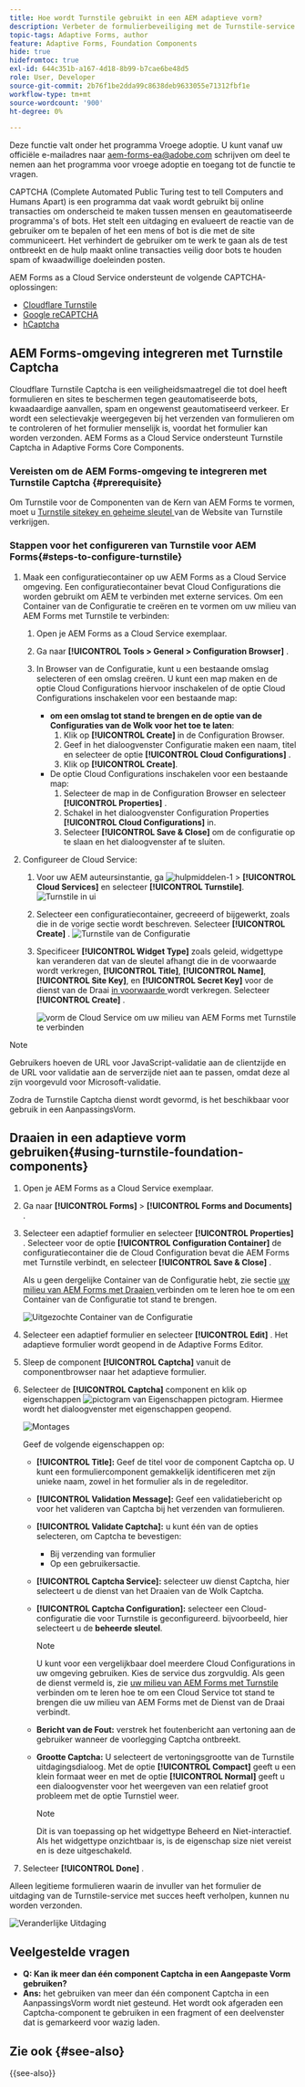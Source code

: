 ```yaml
---
title: Hoe wordt Turnstile gebruikt in een AEM adaptieve vorm?
description: Verbeter de formulierbeveiliging met de Turnstile-service zonder moeite. Stap-voor-stap gids binnen!
topic-tags: Adaptive Forms, author
feature: Adaptive Forms, Foundation Components
hide: true
hidefromtoc: true
exl-id: 644c351b-a167-4d18-8b99-b7cae6be48d5
role: User, Developer
source-git-commit: 2b76f1be2dda99c8638deb9633055e71312fbf1e
workflow-type: tm+mt
source-wordcount: '900'
ht-degree: 0%

---
```


<span class="preview"> Deze functie valt onder het programma Vroege adoptie. U kunt vanaf uw officiële e-mailadres naar aem-forms-ea@adobe.com schrijven om deel te nemen aan het programma voor vroege adoptie en toegang tot de functie te vragen. </span>

CAPTCHA (Complete Automated Public Turing test to tell Computers and Humans Apart) is een programma dat vaak wordt gebruikt bij online transacties om onderscheid te maken tussen mensen en geautomatiseerde programma&#39;s of bots. Het stelt een uitdaging en evalueert de reactie van de gebruiker om te bepalen of het een mens of bot is die met de site communiceert. Het verhindert de gebruiker om te werk te gaan als de test ontbreekt en de hulp maakt online transacties veilig door bots te houden spam of kwaadwillige doeleinden posten.

AEM Forms as a Cloud Service ondersteunt de volgende CAPTCHA-oplossingen:

* [Cloudflare Turnstile](#integrate-aem-forms-environment-with-turnstile-captcha)
* [Google reCAPTCHA](/help/forms/captcha-adaptive-forms.md)
* [ hCaptcha ](/help/forms/integrate-adaptive-forms-hcaptcha.md)

## AEM Forms-omgeving integreren met Turnstile Captcha

Cloudflare Turnstile Captcha is een veiligheidsmaatregel die tot doel heeft formulieren en sites te beschermen tegen geautomatiseerde bots, kwaadaardige aanvallen, spam en ongewenst geautomatiseerd verkeer. Er wordt een selectievakje weergegeven bij het verzenden van formulieren om te controleren of het formulier menselijk is, voordat het formulier kan worden verzonden. AEM Forms as a Cloud Service ondersteunt Turnstile Captcha in Adaptive Forms Core Components.

<!-- ![Turnstile](assets/Turnstile-challenge.png)-->

### Vereisten om de AEM Forms-omgeving te integreren met Turnstile Captcha {#prerequisite}

Om Turnstile voor de Componenten van de Kern van AEM Forms te vormen, moet u [ Turnstile sitekey en geheime sleutel ](https://developers.cloudflare.com/turnstile/get-started/) van de Website van Turnstile verkrijgen.

### Stappen voor het configureren van Turnstile voor AEM Forms{#steps-to-configure-turnstile}

1. Maak een configuratiecontainer op uw AEM Forms as a Cloud Service omgeving. Een configuratiecontainer bevat Cloud Configurations die worden gebruikt om AEM te verbinden met externe services. Om een Container van de Configuratie te creëren en te vormen om uw milieu van AEM Forms met Turnstile te verbinden:
   1. Open je AEM Forms as a Cloud Service exemplaar.
   1. Ga naar **[!UICONTROL Tools > General > Configuration Browser]** .
   1. In Browser van de Configuratie, kunt u een bestaande omslag selecteren of een omslag creëren. U kunt een map maken en de optie Cloud Configurations hiervoor inschakelen of de optie Cloud Configurations inschakelen voor een bestaande map:

      * **om een omslag tot stand te brengen en de optie van de Configuraties van de Wolk voor het toe te laten**:
         1. Klik op **[!UICONTROL Create]** in de Configuration Browser.
         1. Geef in het dialoogvenster Configuratie maken een naam, titel en selecteer de optie **[!UICONTROL Cloud Configurations]** .
         1. Klik op **[!UICONTROL Create]**.
      * De optie Cloud Configurations inschakelen voor een bestaande map:
         1. Selecteer de map in de Configuration Browser en selecteer **[!UICONTROL Properties]** .
         1. Schakel in het dialoogvenster Configuration Properties **[!UICONTROL Cloud Configurations]** in.
         1. Selecteer **[!UICONTROL Save & Close]** om de configuratie op te slaan en het dialoogvenster af te sluiten.

1. Configureer de Cloud Service:
   1. Voor uw AEM auteursinstantie, ga ![ hulpmiddelen-1 ](assets/tools-1.png) > **[!UICONTROL Cloud Services]** en selecteer **[!UICONTROL Turnstile]**.
      ![ Turnstile in ui ](assets/turnstile-in-ui.png)
   1. Selecteer een configuratiecontainer, gecreeerd of bijgewerkt, zoals die in de vorige sectie wordt beschreven. Selecteer **[!UICONTROL Create]** .
      ![ Turnstile van de Configuratie ](assets/config-hcaptcha.png)
   1. Specificeer **[!UICONTROL Widget Type]** zoals geleid, widgettype kan veranderen dat van de sleutel afhangt die in de voorwaarde wordt verkregen, **[!UICONTROL Title]**, **[!UICONTROL Name]**, **[!UICONTROL Site Key]**, en **[!UICONTROL Secret Key]** voor de dienst van de Draai [ in voorwaarde ](#prerequisite) wordt verkregen. Selecteer **[!UICONTROL Create]** .

      ![ vorm de Cloud Service om uw milieu van AEM Forms met Turnstile te verbinden ](assets/config-turntstile.png)

>[!NOTE]
> Gebruikers hoeven de URL voor JavaScript-validatie aan de clientzijde en de URL voor validatie aan de serverzijde niet aan te passen, omdat deze al zijn voorgevuld voor Microsoft-validatie.

Zodra de Turnstile Captcha dienst wordt gevormd, is het beschikbaar voor gebruik in een AanpassingsVorm.

## Draaien in een adaptieve vorm gebruiken{#using-turnstile-foundation-components}

1. Open je AEM Forms as a Cloud Service exemplaar.
1. Ga naar **[!UICONTROL Forms]** > **[!UICONTROL Forms and Documents]** .
1. Selecteer een adaptief formulier en selecteer **[!UICONTROL Properties]** . Selecteer voor de optie **[!UICONTROL Configuration Container]** de configuratiecontainer die de Cloud Configuration bevat die AEM Forms met Turnstile verbindt, en selecteer **[!UICONTROL Save & Close]** .

   Als u geen dergelijke Container van de Configuratie hebt, zie sectie [ uw milieu van AEM Forms met Draaien ](#connect-your-forms-environment-with-turnstile-service) verbinden om te leren hoe te om een Container van de Configuratie tot stand te brengen.

   ![ Uitgezochte Container van de Configuratie ](/help/forms/assets/captcha-properties.png)

1. Selecteer een adaptief formulier en selecteer **[!UICONTROL Edit]** . Het adaptieve formulier wordt geopend in de Adaptive Forms Editor.
1. Sleep de component **[!UICONTROL Captcha]** vanuit de componentbrowser naar het adaptieve formulier.
1. Selecteer de **[!UICONTROL Captcha]** component en klik op eigenschappen ![ pictogram van Eigenschappen ](assets/configure-icon.svg) pictogram. Hiermee wordt het dialoogvenster met eigenschappen geopend.

   ![ Montages ](assets/turnstile-setting-v1.png)

   Geef de volgende eigenschappen op:

   * **[!UICONTROL Title]:** Geef de titel voor de component Captcha op. U kunt een formuliercomponent gemakkelijk identificeren met zijn unieke naam, zowel in het formulier als in de regeleditor.
   * **[!UICONTROL Validation Message]:** Geef een validatiebericht op voor het valideren van Captcha bij het verzenden van formulieren.
   * **[!UICONTROL Validate Captcha]:** u kunt één van de opties selecteren, om Captcha te bevestigen:
      * Bij verzending van formulier
      * Op een gebruikersactie.
   * **[!UICONTROL Captcha Service]:** selecteer uw dienst Captcha, hier selecteert u de dienst van het Draaien van de Wolk Captcha.
   * **[!UICONTROL Captcha Configuration]:** selecteer een Cloud-configuratie die voor Turnstile is geconfigureerd. bijvoorbeeld, hier selecteert u de **beheerde sleutel**.
     >[!NOTE]
     >U kunt voor een vergelijkbaar doel meerdere Cloud Configurations in uw omgeving gebruiken. Kies de service dus zorgvuldig. Als geen de dienst vermeld is, zie [ uw milieu van AEM Forms met Turnstile ](#connect-your-forms-environment-with-turnstile-service) verbinden om te leren hoe te om een Cloud Service tot stand te brengen die uw milieu van AEM Forms met de Dienst van de Draai verbindt.

   * **Bericht van de Fout:** verstrek het foutenbericht aan vertoning aan de gebruiker wanneer de voorlegging Captcha ontbreekt.
   * **Grootte Captcha:** U selecteert de vertoningsgrootte van de Turnstile uitdagingsdialoog. Met de optie **[!UICONTROL Compact]** geeft u een klein formaat weer en met de optie **[!UICONTROL Normal]** geeft u een dialoogvenster voor het weergeven van een relatief groot probleem met de optie Turnstiel weer.


     >[!NOTE]
     >Dit is van toepassing op het widgettype Beheerd en Niet-interactief. Als het widgettype onzichtbaar is, is de eigenschap size niet vereist en is deze uitgeschakeld.

1. Selecteer **[!UICONTROL Done]** .

Alleen legitieme formulieren waarin de invuller van het formulier de uitdaging van de Turnstile-service met succes heeft verholpen, kunnen nu worden verzonden.

![ Veranderlijke Uitdaging ](assets/turnstile-challenge.png)

## Veelgestelde vragen

* **Q: Kan ik meer dan één component Captcha in een Aangepaste Vorm gebruiken?**
* **Ans:** het gebruiken van meer dan één component Captcha in een AanpassingsVorm wordt niet gesteund. Het wordt ook afgeraden een Captcha-component te gebruiken in een fragment of een deelvenster dat is gemarkeerd voor wazig laden.

## Zie ook {#see-also}

{{see-also}}
